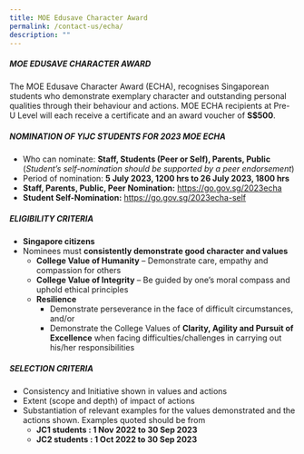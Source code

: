 ```yaml
---
title: MOE Edusave Character Award
permalink: /contact-us/echa/
description: ""
---
```

##### **MOE EDUSAVE CHARACTER AWARD**
The MOE Edusave Character Award (ECHA), recognises Singaporean students who demonstrate exemplary character and outstanding personal qualities through their behaviour and actions. 
MOE ECHA recipients at Pre-U Level will each receive a certificate and an award voucher of **S$500**.

##### **NOMINATION OF YIJC STUDENTS FOR 2023 MOE ECHA**

* Who can nominate: **Staff, Students (Peer or Self), Parents, Public**
(*Student’s self-nomination should be supported by a peer endorsement*)
* Period of nomination: **5 July 2023, 1200 hrs to 26 July 2023, 1800 hrs**
* **Staff, Parents, Public, Peer Nomination:** <a target="_new" href="https://go.gov.sg/2023echa">https://go.gov.sg/2023echa</a>
* **Student Self-Nomination:** <a target="_new" href="https://go.gov.sg/2023echa-self">https://go.gov.sg/2023echa-self</a>

##### **ELIGIBILITY CRITERIA**
* **Singapore citizens**
* Nominees must **consistently demonstrate good character and values**
	* **College Value of Humanity** – Demonstrate care, empathy and compassion for others
	* **College Value of Integrity** – Be guided by one’s moral compass and uphold ethical principles
	* **Resilience**
		* Demonstrate perseverance in the face of difficult circumstances, and/or
		* Demonstrate the College Values of **Clarity, Agility and Pursuit of Excellence** when facing difficulties/challenges in carrying out his/her responsibilities

##### **SELECTION CRITERIA**
* Consistency and Initiative shown in values and actions
* Extent (scope and depth) of impact of actions
* Substantiation of relevant examples for the values demonstrated and the actions shown. Examples quoted should be from
	* **JC1 students : 1 Nov 2022 to 30 Sep 2023**
	* **JC2 students : 1 Oct 2022 to 30 Sep 2023**